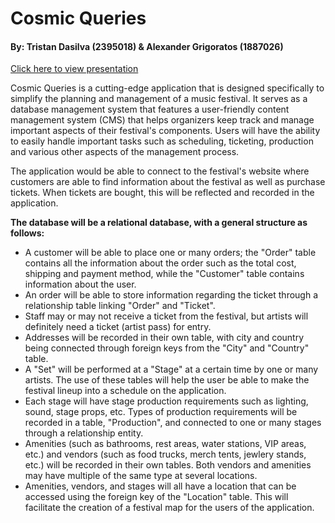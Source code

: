 # Cosmic Queries
#### By: Tristan Dasilva (2395018) & Alexander Grigoratos (1887026)

[Click here to view presentation](https://eduvaniercollegeqc-my.sharepoint.com/:v:/g/personal/2395018_edu_vaniercollege_qc_ca/EYzvdZdkkN1FntUuVDHQmoABOFj7aQk0ajjDXtwW0IzJBA?e=QPA0pX)

Cosmic Queries is a cutting-edge application that is designed specifically to simplify the planning 
and management of a music festival. It serves as a database management system that features a user-friendly
content management system (CMS) that helps organizers keep track and manage important aspects of their festival's
components. Users will have the ability to easily handle important tasks such as scheduling, ticketing, production
and various other aspects of the management process.

The application would be able to connect to the festival's website where customers are able to find information
about the festival as well as purchase tickets. When tickets are bought, this will be reflected and recorded in
the application. 

**The database will be a relational database, with a general structure as follows:**
- A customer will be able to place one or many orders; the "Order" table contains all the information about the order such as
the total cost, shipping and payment method, while the "Customer" table contains information about the user.
- An order will be able to store information regarding the ticket through a relationship table linking "Order" and "Ticket".
- Staff may or may not receive a ticket from the festival, but artists will definitely need a ticket (artist pass) for entry.
- Addresses will be recorded in their own table, with city and country being connected through foreign keys from the "City"
and "Country" table.
- A "Set" will be performed at a "Stage" at a certain time by one or many artists. The use of these tables will help the user
be able to make the festival lineup into a schedule on the application.
- Each stage will have stage production requirements such as lighting, sound, stage props, etc. Types of production requirements
will be recorded in a table, "Production", and connected to one or many stages through a relationship entity.
- Amenities (such as bathrooms, rest areas, water stations, VIP areas, etc.) and vendors (such as food trucks, merch tents, jewlery stands, etc.) will be 
recorded in their own tables. Both vendors and amenities may have multiple of the same type at several locations.
- Amenities, vendors, and stages will all have a location that can be accessed using the foreign key of the "Location"
table. This will facilitate the creation of a festival map for the users of the application.
